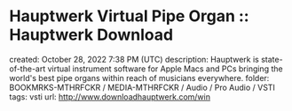# Hauptwerk Virtual Pipe Organ :: Hauptwerk Download

created: October 28, 2022 7:38 PM (UTC)
description: Hauptwerk is state-of-the-art virtual instrument software for Apple Macs and PCs bringing the world's best pipe organs within reach of musicians everywhere.
folder: BOOKMRKS-MTHRFCKR / MEDIA-MTHRFCKR / Audio / Pro Audio / VSTI
tags: vsti
url: http://www.downloadhauptwerk.com/win